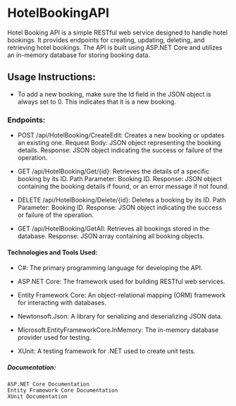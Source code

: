 # HotelBookingAPI

Hotel Booking API is a simple RESTful web service designed to handle hotel bookings. It provides endpoints for creating, updating, deleting, and retrieving hotel bookings. The API is built using ASP.NET Core and utilizes an in-memory database for storing booking data.

## Usage Instructions:
  - To add a new booking, make sure the Id field in the JSON object is always set to 0. This indicates that it is a new booking.  

### Endpoints:
  - POST /api/HotelBooking/CreateEdit: Creates a new booking or updates an existing one.
        Request Body: JSON object representing the booking details.
        Response: JSON object indicating the success or failure of the operation.
  - GET /api/HotelBooking/Get/{id}: Retrieves the details of a specific booking by its ID.
        Path Parameter: Booking ID.
        Response: JSON object containing the booking details if found, or an error message if not found.
        
  - DELETE /api/HotelBooking/Delete/{id}: Deletes a booking by its ID.
        Path Parameter: Booking ID.
        Response: JSON object indicating the success or failure of the operation.

  - GET /api/HotelBooking/GetAll: Retrieves all bookings stored in the database.
        Response: JSON array containing all booking objects.


#### Technologies and Tools Used:

  - C#: The primary programming language for developing the API.
    
  - ASP.NET Core: The framework used for building RESTful web services.
    
  - Entity Framework Core: An object-relational mapping (ORM) framework for interacting with databases.

  - Newtonsoft.Json: A library for serializing and deserializing JSON data.

  - Microsoft.EntityFrameworkCore.InMemory: The in-memory database provider used for testing.

  - XUnit: A testing framework for .NET used to create unit tests.

##### Documentation:

    ASP.NET Core Documentation
    Entity Framework Core Documentation
    XUnit Documentation
